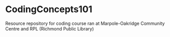 # CodingConcepts101
Resource repository for coding course ran at Marpole-Oakridge Community Centre and RPL (Richmond Public Library)
